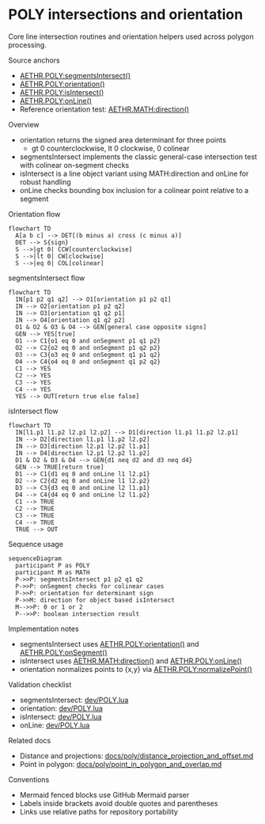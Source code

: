 # POLY intersections and orientation

Core line intersection routines and orientation helpers used across polygon processing.

Source anchors
- [AETHR.POLY:segmentsIntersect()](../../dev/POLY.lua:44)
- [AETHR.POLY:orientation()](../../dev/POLY.lua:180)
- [AETHR.POLY:isIntersect()](../../dev/POLY.lua:1249)
- [AETHR.POLY:onLine()](../../dev/POLY.lua:1286)
- Reference orientation test: [AETHR.MATH:direction()](../../dev/MATH_.lua:96)

Overview
- orientation returns the signed area determinant for three points
  - gt 0 counterclockwise, lt 0 clockwise, 0 colinear
- segmentsIntersect implements the classic general-case intersection test with colinear on-segment checks
- isIntersect is a line object variant using MATH:direction and onLine for robust handling
- onLine checks bounding box inclusion for a colinear point relative to a segment

Orientation flow

```mermaid
flowchart TD
  A[a b c] --> DET[(b minus a) cross (c minus a)]
  DET --> S{sign}
  S -->|gt 0| CCW[counterclockwise]
  S -->|lt 0| CW[clockwise]
  S -->|eq 0| COL[colinear]
```

segmentsIntersect flow

```mermaid
flowchart TD
  IN[p1 p2 q1 q2] --> O1[orientation p1 p2 q1]
  IN --> O2[orientation p1 p2 q2]
  IN --> O3[orientation q1 q2 p1]
  IN --> O4[orientation q1 q2 p2]
  O1 & O2 & O3 & O4 --> GEN[general case opposite signs]
  GEN --> YES[true]
  O1 --> C1{o1 eq 0 and onSegment p1 q1 p2}
  O2 --> C2{o2 eq 0 and onSegment p1 q2 p2}
  O3 --> C3{o3 eq 0 and onSegment q1 p1 q2}
  O4 --> C4{o4 eq 0 and onSegment q1 p2 q2}
  C1 --> YES
  C2 --> YES
  C3 --> YES
  C4 --> YES
  YES --> OUT[return true else false]
```

isIntersect flow

```mermaid
flowchart TD
  IN[l1.p1 l1.p2 l2.p1 l2.p2] --> D1[direction l1.p1 l1.p2 l2.p1]
  IN --> D2[direction l1.p1 l1.p2 l2.p2]
  IN --> D3[direction l2.p1 l2.p2 l1.p1]
  IN --> D4[direction l2.p1 l2.p2 l1.p2]
  D1 & D2 & D3 & D4 --> GEN{d1 neq d2 and d3 neq d4}
  GEN --> TRUE[return true]
  D1 --> C1{d1 eq 0 and onLine l1 l2.p1}
  D2 --> C2{d2 eq 0 and onLine l1 l2.p2}
  D3 --> C3{d3 eq 0 and onLine l2 l1.p1}
  D4 --> C4{d4 eq 0 and onLine l2 l1.p2}
  C1 --> TRUE
  C2 --> TRUE
  C3 --> TRUE
  C4 --> TRUE
  TRUE --> OUT
```

Sequence usage

```mermaid
sequenceDiagram
  participant P as POLY
  participant M as MATH
  P->>P: segmentsIntersect p1 p2 q1 q2
  P->>P: onSegment checks for colinear cases
  P->>P: orientation for determinant sign
  P->>M: direction for object based isIntersect
  M-->>P: 0 or 1 or 2
  P-->>P: boolean intersection result
```

Implementation notes
- segmentsIntersect uses [AETHR.POLY:orientation()](../../dev/POLY.lua:180) and [AETHR.POLY:onSegment()](../../dev/POLY.lua:1286)
- isIntersect uses [AETHR.MATH:direction()](../../dev/MATH_.lua:96) and [AETHR.POLY:onLine()](../../dev/POLY.lua:1286)
- orientation normalizes points to {x,y} via [AETHR.POLY:normalizePoint()](../../dev/POLY.lua:236)

Validation checklist
- segmentsIntersect: [dev/POLY.lua](../../dev/POLY.lua:44)
- orientation: [dev/POLY.lua](../../dev/POLY.lua:180)
- isIntersect: [dev/POLY.lua](../../dev/POLY.lua:1249)
- onLine: [dev/POLY.lua](../../dev/POLY.lua:1286)

Related docs
- Distance and projections: [docs/poly/distance_projection_and_offset.md](./distance_projection_and_offset.md)
- Point in polygon: [docs/poly/point_in_polygon_and_overlap.md](./point_in_polygon_and_overlap.md)

Conventions
- Mermaid fenced blocks use GitHub Mermaid parser
- Labels inside brackets avoid double quotes and parentheses
- Links use relative paths for repository portability